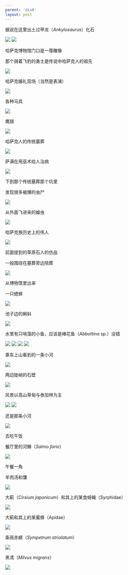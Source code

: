 ```yaml
---
parent: 'dis6'
layout: post
---
```


据说在这里出土过甲龙（<i>Ankylosaurus</i>）化石

<img class='disc' src='https://i.postimg.cc/MpNVxwWv/DSC-5768.png'>

<img class='disc' src='https://i.postimg.cc/DyC1jsHQ/DSC-5770.png'>

哈萨克博物馆门口是一尊雕像


那个骑着飞豹的勇士是传说中哈萨克人的祖先

<img class='disc' src='https://i.postimg.cc/90mq1FBN/DSC-5774.png'>

哈萨克婚礼现场（当然是表演）

<img class='disc' src='https://i.postimg.cc/sDfp4K6D/DSC-5777.png'>

各种马具

<img class='disc' src='https://i.postimg.cc/RhgJY5sC/DSC-5782.png'>

鹰猎

<img class='disc' src='https://i.postimg.cc/jqcf2PxV/DSC-5783.png'>

哈萨克人的传统墓葬

<img class='disc' src='https://i.postimg.cc/hPGddvvX/DSC-5784.png'>

萨满在用巫术给人治病

<img class='disc' src='https://i.postimg.cc/tRB1pbkp/DSC-5785.jpg'>

下到那个传统墓葬那个坑里


发现很多被爆的虫尸

<img class='disc' src='https://i.postimg.cc/RhZNKpMk/DSC-5789.jpg'>

从外面飞进来的蝗虫

<img class='disc' src='https://i.postimg.cc/qvPhSGLK/DSC-5790.jpg'>

哈萨克族历史上的伟人

<img class='disc' src='https://i.postimg.cc/6qbT0Vqy/DSC-5792-6.jpg'>

前面提到的草原石人的仿品


一般围绕在墓葬旁边陪葬

<img class='disc' src='https://i.postimg.cc/bJTZGfj0/DSC-5793-7.jpg'>

从博物馆里出来


一只蟋蟀

<img class='disc' src='https://i.postimg.cc/gkrx07tR/DSC-5794-8.jpg'>

池子边的蝌蚪

<img class='disc' src='https://i.postimg.cc/76DCYYjY/DSC-5798-11.jpg'>

水里有只啃藻的小鱼，应该是棒花鱼（<i>Abbottina</i> sp.）没错

<img class='disc' src='https://i.postimg.cc/KvVR35CW/DSC-5801-13.jpg'>

<img class='disc' src='https://i.postimg.cc/jj659YCV/DSC-5803.jpg'>

<img class='disc' src='https://i.postimg.cc/qqqvztw0/DSC-5806.jpg'>

<img class='disc' src='https://i.postimg.cc/4y0NtJ2c/DSC-5807.jpg'>

乘车上山看到的一条小河

<img class='disc' src='https://i.postimg.cc/SNXK4Mjf/DSC-5808.jpg'>

两边陡峭的石壁

<img class='disc' src='https://i.postimg.cc/SQ1KHrQK/DSC-5809.jpg'>

风景以高山草甸与泰加林为主

<img class='disc' src='https://i.postimg.cc/Fs2HHHL5/DSC-5810.jpg'>

<img class='disc' src='https://i.postimg.cc/HxsphJf5/DSC-5811.jpg'>

还是那条小河

<img class='disc' src='https://i.postimg.cc/t4WCZG31/DSC-5812.jpg'>

去吃午饭


餐厅里的河鳟（<i>Salmo fario</i>）

<img class='disc' src='https://i.postimg.cc/bvPY1Vgm/DSC-5813.jpg'>

午餐一角


羊肉汤和馕

<img class='disc' src='https://i.postimg.cc/431fPvFs/DSC-5815.jpg'>

大蓟（<i>Cirsium japonicum</i>）和其上的某食蚜蝇（Syrphidae）

<img class='disc' src='https://i.postimg.cc/Px3tsXj7/DSC-5817.jpg'>

大蓟和其上的某蜜蜂（Apidae）

<img class='disc' src='https://i.postimg.cc/yxD77M68/DSC-5818.jpg'>

条斑赤蜻（<i>Sympetrum striolatum</i>）

<img class='disc' src='https://i.postimg.cc/QNzXfdS9/DSC-5820.jpg'>

黑鸢（<i>Milvus migrans</i>）

<img class='disc' src='https://i.postimg.cc/7hjwhKbM/DSC-5822.jpg'>
